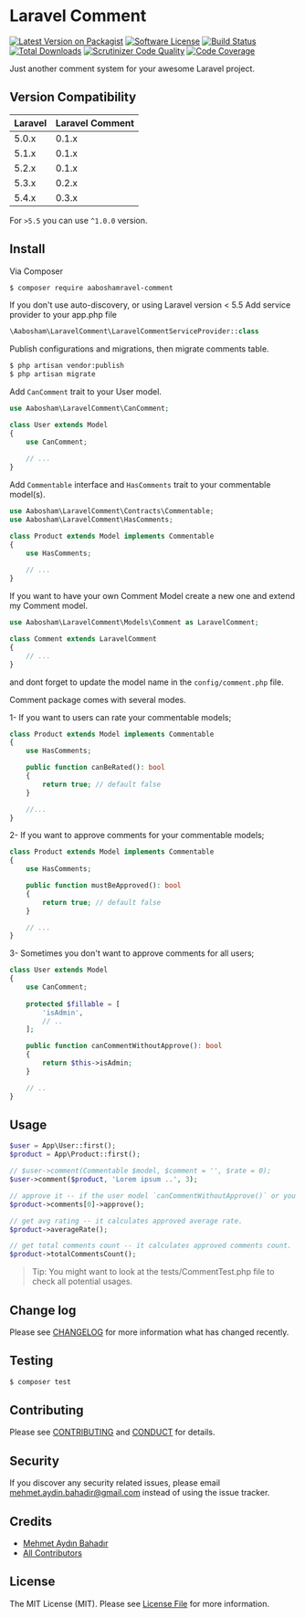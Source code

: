 # Laravel Comment

[![Latest Version on Packagist][ico-version]][link-packagist]
[![Software License][ico-license]](LICENSE.md)
[![Build Status][ico-travis]][link-travis]
[![Total Downloads][ico-downloads]][link-downloads]
[![Scrutinizer Code Quality](https://scrutinizer-ci.com/g/aaboshamravel-comment/badges/quality-score.png?b=master)](https://scrutinizer-ci.com/g/aabaaboshamel-comment/?branch=master)
[![Code Coverage](https://scrutinizer-ci.com/g/aaboshamravel-comment/badges/coverage.png?b=master)](https://scrutinizer-ci.com/g/aabaaboshamel-comment/?branch=master)

Just another comment system for your awesome Laravel project.

## Version Compatibility

 Laravel  | Laravel Comment
:---------|:----------
 5.0.x    | 0.1.x
 5.1.x    | 0.1.x
 5.2.x    | 0.1.x
 5.3.x    | 0.2.x
 5.4.x    | 0.3.x
 
For `>5.5` you can use `^1.0.0` version.

## Install

Via Composer

``` bash
$ composer require aaboshamravel-comment
```

If you don't use auto-discovery, or using Laravel version < 5.5 Add service provider to your app.php file

``` php
\Aabosham\LaravelComment\LaravelCommentServiceProvider::class
```

Publish configurations and migrations, then migrate comments table.

``` bash
$ php artisan vendor:publish
$ php artisan migrate
```

Add `CanComment` trait to your User model.

``` php
use Aabosham\LaravelComment\CanComment;

class User extends Model
{
    use CanComment;
    
    // ...   
}

```

Add `Commentable` interface and `HasComments` trait to your commentable model(s).

``` php
use Aabosham\LaravelComment\Contracts\Commentable;
use Aabosham\LaravelComment\HasComments;

class Product extends Model implements Commentable
{
    use HasComments;
    
    // ...   
}
```

If you want to have your own Comment Model create a new one and extend my Comment model.

``` php
use Aabosham\LaravelComment\Models\Comment as LaravelComment;

class Comment extends LaravelComment
{
    // ...
}
```

and dont forget to update the model name in the `config/comment.php` file.

Comment package comes with several modes.

1- If you want to users can rate your commentable models;

``` php
class Product extends Model implements Commentable 
{
    use HasComments;

    public function canBeRated(): bool
    {
        return true; // default false
    }

    //...
}
```

2- If you want to approve comments for your commentable models;

``` php
class Product extends Model implements Commentable 
{
    use HasComments;

    public function mustBeApproved(): bool
    {
        return true; // default false
    }

    // ...
}
```

3- Sometimes you don't want to approve comments for all users;

``` php
class User extends Model 
{
    use CanComment;
  
    protected $fillable = [
        'isAdmin',
        // ..
    ];

    public function canCommentWithoutApprove(): bool
    {
        return $this->isAdmin;
    }

    // ..
}
```

## Usage

``` php
$user = App\User::first();
$product = App\Product::first();

// $user->comment(Commentable $model, $comment = '', $rate = 0);
$user->comment($product, 'Lorem ipsum ..', 3);

// approve it -- if the user model `canCommentWithoutApprove()` or you don't use `mustBeApproved()`, it is not necessary
$product->comments[0]->approve();

// get avg rating -- it calculates approved average rate.
$product->averageRate();

// get total comments count -- it calculates approved comments count.
$product->totalCommentsCount();
```

> Tip: You might want to look at the tests/CommentTest.php file to check all potential usages. 

## Change log

Please see [CHANGELOG](CHANGELOG.md) for more information what has changed recently.

## Testing

``` bash
$ composer test
```

## Contributing

Please see [CONTRIBUTING](CONTRIBUTING.md) and [CONDUCT](CONDUCT.md) for details.

## Security

If you discover any security related issues, please email mehmet.aydin.bahadir@gmail.com instead of using the issue tracker.

## Credits

- [Mehmet Aydın Bahadır][link-author]
- [All Contributors][link-contributors]

## License

The MIT License (MIT). Please see [License File](LICENSE.md) for more information.

[ico-version]: https://img.shields.io/packagist/v/aaboshamravel-comment.svg?style=flat-square
[ico-license]: https://img.shields.io/badge/license-MIT-brightgreen.svg?style=flat-square
[ico-travis]: https://img.shields.io/travis/aaboshamravel-comment/master.svg?style=flat-square
[ico-downloads]: https://img.shields.io/packagist/dt/aaboshamravel-comment.svg?style=flat-square

[link-packagist]: https://packagist.org/packages/aaboshamravel-comment
[link-travis]: https://travis-ci.org/aaboshamravel-comment
[link-downloads]: https://packagist.org/packages/aaboshamravel-comment
[link-author]: https://github.com/aabosham
[link-contributors]: ../../contributors
